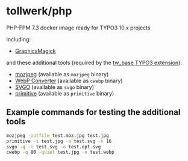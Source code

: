 # tollwerk/php
PHP-FPM 7.3 docker image ready for TYPO3 10.x projects

Including:

* [GraphicsMagick](http://www.graphicsmagick.org/)

and these additional tools (required by the [tw_base TYPO3 extension](https://github.com/tollwerk/TYPO3-ext-tw_base)):
 
* [mozjpeg](https://github.com/mozilla/mozjpeg) (available as `mozjpeg` binary)
* [WebP Converter](https://developers.google.com/speed/webp/) (available as `cwebp` binary)
* [SVGO](https://github.com/svg/svgo) (available as `svgo` binary)
* [primitive](https://github.com/fogleman/primitive) (available as `primitive` binary)

## Example commands for testing the additional tools

```bash
mozjpeg -outfile test.moz.jpg test.jpg
primitive -i test.jpg -o test.svg -n 16
svgo -q -i test.svg -o test.opt.svg
cwebp -q 80 -quiet test.jpg -o test.webp
```
